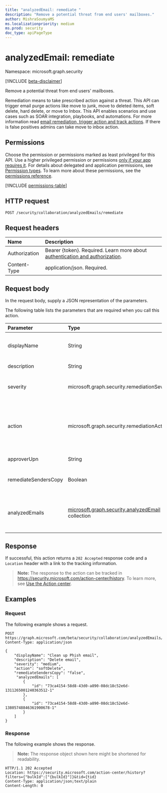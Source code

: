 ```yaml
---
title: "analyzedEmail: remediate "
description: "Remove a potential threat from end users' mailboxes."
author: MishraSoumyaMS
ms.localizationpriority: medium
ms.prod: security
doc_type: apiPageType
---
```


# analyzedEmail: remediate

Namespace: microsoft.graph.security

[!INCLUDE [beta-disclaimer](../../includes/beta-disclaimer.md)]

Remove a potential threat from end users' mailboxes.

Remediation means to take prescribed action against a threat. This API can trigger email purge actions like move to junk, move to deleted items, soft delete, hard delete, or move to Inbox. This API enables scenarios and use cases such as SOAR integration, playbooks, and automations. For more information read [email remediation, trigger action and track actions](/microsoft-365/security/office-365-security/remediate-malicious-email-delivered-office-365?view=o365-worldwide&preserve-view=true). If there is false positives admins can take move to inbox action.

## Permissions

Choose the permission or permissions marked as least privileged for this API. Use a higher privileged permission or permissions [only if your app requires it](/graph/permissions-overview#best-practices-for-using-microsoft-graph-permissions). For details about delegated and application permissions, see [Permission types](/graph/permissions-overview#permission-types). To learn more about these permissions, see the [permissions reference](/graph/permissions-reference).

<!-- { "blockType": "permissions", "name": "security_analyzedemail_remediate" } -->
[!INCLUDE [permissions-table](../includes/permissions/security-analyzedemail-remediate-permissions.md)]

## HTTP request

<!-- {
  "blockType": "ignored"
}
-->
``` http
POST /security/collaboration/analyzedEmails/remediate
```

## Request headers

|Name|Description|
|:---|:---|
|Authorization|Bearer {token}. Required. Learn more about [authentication and authorization](/graph/auth/auth-concepts).|
|Content-Type|application/json. Required.|

## Request body

In the request body, supply a JSON representation of the parameters.

The following table lists the parameters that are required when you call this action.

|Parameter|Type|Description|
|:---|:---|:---|
|displayName|String| The name of the remediation that is used as a reference in the action center. |
|description|String| The description of the remediation. |
|severity|microsoft.graph.security.remediationSeverity| The severity of the remediation. The possible values are: `low`, `medium`, `high`, `unknownFutureValue`.|
|action|microsoft.graph.security.remediationAction|The types of move and delete actions that are supported. The possible values are: `moveToJunk`, `moveToInbox`, `hardDelete`, `softDelete`, `moveToDeletedItems`, `unknownFutureValue`.|
|approverUpn|String| Tracks who approved the action. |
|remediateSendersCopy|Boolean| For internal or outbound email, indicates whether to remediate the sender's copy of an email. |
|analyzedEmails|[microsoft.graph.security.analyzedEmail](../resources/security-analyzedemail.md) collection|The unique ID of the analyzed email. The ID can be found from the analyzedemails, analyzedemails/Id or runHuntingQuery/reportId.

## Response

If successful, this action returns a `202 Accepted` response code and a `Location` header with a link to the tracking information.

>**Note:** The response to the action can be tracked in https://security.microsoft.com/action-center/history. To learn more, see [Use the Action center](/microsoft-365/security/defender/m365d-action-center?view=o365-worldwide&preserve-view=true).

## Examples

### Request

The following example shows a request.
<!-- {
  "blockType": "request",
  "name": "analyzedemailthis.remediate"
}
-->
``` http
POST https://graph.microsoft.com/beta/security/collaboration/analyzedEmails/remediate
Content-Type: application/json

{
    "displayName": "Clean up Phish email",
    "description": "Delete email",
    "severity": "medium",
    "action": "softDelete",
    "remediateSendersCopy": "false",
     "analyzedEmails": [
        {
            "id": "73ca4154-58d8-43d0-a890-08dc18c52e6d-1311265001240363512-1"
        },
        {
            "id": "73ca4154-58d8-43d0-a890-08dc18c52e6d-13805748846361900678-1"
        }
    ]
}
```


### Response

The following example shows the response.
>**Note:** The response object shown here might be shortened for readability.
<!-- {
  "blockType": "response",
  "truncated": true
}
-->
``` http
HTTP/1.1 202 Accepted
Location: https://security.microsoft.com/action-center/history?filters={"bulkId":["{bulkId}"]}&tid={tid}
Content-Type: application/json;text/plain
Content-Length: 0
```




